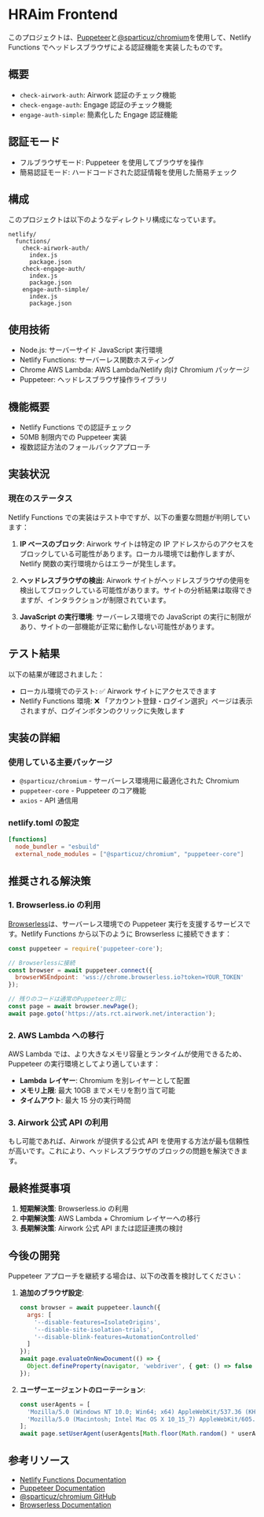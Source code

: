   <!-- 最終更新: 2025-05/10 -->

# HRAim Frontend

このプロジェクトは、[Puppeteer](https://pptr.dev/)と[@sparticuz/chromium](https://github.com/Sparticuz/chromium)を使用して、Netlify Functions でヘッドレスブラウザによる認証機能を実装したものです。

## 概要

- `check-airwork-auth`: Airwork 認証のチェック機能
- `check-engage-auth`: Engage 認証のチェック機能
- `engage-auth-simple`: 簡素化した Engage 認証機能

## 認証モード

- フルブラウザモード: Puppeteer を使用してブラウザを操作
- 簡易認証モード: ハードコードされた認証情報を使用した簡易チェック

## 構成

このプロジェクトは以下のようなディレクトリ構成になっています。

```
netlify/
  functions/
    check-airwork-auth/
      index.js
      package.json
    check-engage-auth/
      index.js
      package.json
    engage-auth-simple/
      index.js
      package.json
```

## 使用技術

- Node.js: サーバーサイド JavaScript 実行環境
- Netlify Functions: サーバーレス関数ホスティング
- Chrome AWS Lambda: AWS Lambda/Netlify 向け Chromium パッケージ
- Puppeteer: ヘッドレスブラウザ操作ライブラリ

## 機能概要

- Netlify Functions での認証チェック
- 50MB 制限内での Puppeteer 実装
- 複数認証方法のフォールバックアプローチ

## 実装状況

### 現在のステータス

Netlify Functions での実装はテスト中ですが、以下の重要な問題が判明しています：

1. **IP ベースのブロック**: Airwork サイトは特定の IP アドレスからのアクセスをブロックしている可能性があります。ローカル環境では動作しますが、Netlify 関数の実行環境からはエラーが発生します。

2. **ヘッドレスブラウザの検出**: Airwork サイトがヘッドレスブラウザの使用を検出してブロックしている可能性があります。サイトの分析結果は取得できますが、インタラクションが制限されています。

3. **JavaScript の実行環境**: サーバーレス環境での JavaScript の実行に制限があり、サイトの一部機能が正常に動作しない可能性があります。

## テスト結果

以下の結果が確認されました：

- ローカル環境でのテスト: ✅ Airwork サイトにアクセスできます
- Netlify Functions 環境: ❌ 「アカウント登録・ログイン選択」ページは表示されますが、ログインボタンのクリックに失敗します

## 実装の詳細

### 使用している主要パッケージ

- `@sparticuz/chromium` - サーバーレス環境用に最適化された Chromium
- `puppeteer-core` - Puppeteer のコア機能
- `axios` - API 通信用

### netlify.toml の設定

```toml
[functions]
  node_bundler = "esbuild"
  external_node_modules = ["@sparticuz/chromium", "puppeteer-core"]
```

## 推奨される解決策

### 1. Browserless.io の利用

[Browserless](https://www.browserless.io/)は、サーバーレス環境での Puppeteer 実行を支援するサービスです。Netlify Functions から以下のように Browserless に接続できます：

```javascript
const puppeteer = require('puppeteer-core');

// Browserlessに接続
const browser = await puppeteer.connect({
  browserWSEndpoint: 'wss://chrome.browserless.io?token=YOUR_TOKEN'
});

// 残りのコードは通常のPuppeteerと同じ
const page = await browser.newPage();
await page.goto('https://ats.rct.airwork.net/interaction');
```

### 2. AWS Lambda への移行

AWS Lambda では、より大きなメモリ容量とランタイムが使用できるため、Puppeteer の実行環境としてより適しています：

- **Lambda レイヤー**: Chromium を別レイヤーとして配置
- **メモリ上限**: 最大 10GB までメモリを割り当て可能
- **タイムアウト**: 最大 15 分の実行時間

### 3. Airwork 公式 API の利用

もし可能であれば、Airwork が提供する公式 API を使用する方法が最も信頼性が高いです。これにより、ヘッドレスブラウザのブロックの問題を解決できます。

## 最終推奨事項

1. **短期解決策**: Browserless.io の利用
2. **中期解決策**: AWS Lambda + Chromium レイヤーへの移行
3. **長期解決策**: Airwork 公式 API または認証連携の検討

## 今後の開発

Puppeteer アプローチを継続する場合は、以下の改善を検討してください：

1. **追加のブラウザ設定**:

   ```javascript
   const browser = await puppeteer.launch({
     args: [
       '--disable-features=IsolateOrigins',
       '--disable-site-isolation-trials',
       '--disable-blink-features=AutomationControlled'
     ]
   });
   await page.evaluateOnNewDocument(() => {
     Object.defineProperty(navigator, 'webdriver', { get: () => false });
   });
   ```

2. **ユーザーエージェントのローテーション**:
   ```javascript
   const userAgents = [
     'Mozilla/5.0 (Windows NT 10.0; Win64; x64) AppleWebKit/537.36 (KHTML, like Gecko) Chrome/120.0.0.0 Safari/537.36',
     'Mozilla/5.0 (Macintosh; Intel Mac OS X 10_15_7) AppleWebKit/605.1.15 (KHTML, like Gecko) Version/16.1 Safari/605.1.15'
   ];
   await page.setUserAgent(userAgents[Math.floor(Math.random() * userAgents.length)]);
   ```

## 参考リソース

- [Netlify Functions Documentation](https://docs.netlify.com/functions/overview/)
- [Puppeteer Documentation](https://pptr.dev/)
- [@sparticuz/chromium GitHub](https://github.com/Sparticuz/chromium)
- [Browserless Documentation](https://docs.browserless.io/)
